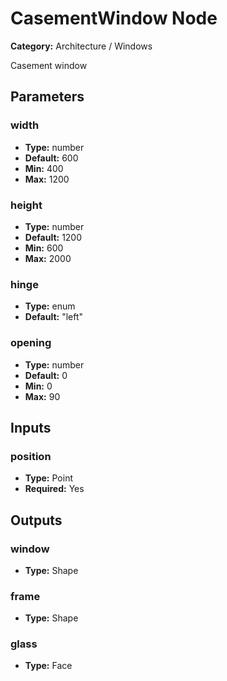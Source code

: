 
# CasementWindow Node

**Category:** Architecture / Windows

Casement window

## Parameters


### width
- **Type:** number
- **Default:** 600
- **Min:** 400
- **Max:** 1200



### height
- **Type:** number
- **Default:** 1200
- **Min:** 600
- **Max:** 2000



### hinge
- **Type:** enum
- **Default:** "left"





### opening
- **Type:** number
- **Default:** 0
- **Min:** 0
- **Max:** 90



## Inputs


### position
- **Type:** Point
- **Required:** Yes



## Outputs


### window
- **Type:** Shape



### frame
- **Type:** Shape



### glass
- **Type:** Face




